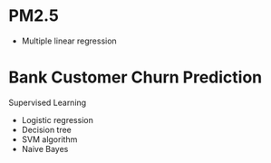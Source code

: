   # PM2.5 
   * Multiple linear regression
  # Bank Customer Churn Prediction
  Supervised Learning
   * Logistic regression
   * Decision tree
   * SVM algorithm
   * Naive Bayes
